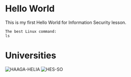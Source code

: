 # Hello World

This is my first Hello World for Information Security lesson.

    The best Linux command:
    ls

# Universities

![HAAGA-HELIA](https://www.haaga-helia.fi/themes/custom/hh/logo.png)
![HES-SO](https://upload.wikimedia.org/wikipedia/commons/1/1d/Logo_HES-SO_couleur_trilingue.jpg)
